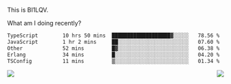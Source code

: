 This is BI1LQV.

What am I doing recently?

<!--START_SECTION:waka-->

```txt
TypeScript        10 hrs 50 mins  ███████████████████▓░░░░░   78.56 %
JavaScript        1 hr 2 mins     ██░░░░░░░░░░░░░░░░░░░░░░░   07.60 %
Other             52 mins         █▓░░░░░░░░░░░░░░░░░░░░░░░   06.38 %
Erlang            34 mins         █░░░░░░░░░░░░░░░░░░░░░░░░   04.20 %
TSConfig          11 mins         ▒░░░░░░░░░░░░░░░░░░░░░░░░   01.34 %
```

<!--END_SECTION:waka-->
<img align="right" src="https://github-readme-stats.vercel.app/api?username=bi1lqv&show_icons=true&count_private=true">

<img src="https://metrics.lecoq.io/bi1lqv?template=classic&base.activity=0&base.community=0&base.repositories=0&base.metadata=0&isocalendar=1&base=header%2C%20activity%2C%20community%2C%20repositories%2C%20metadata&base.indepth=false&base.hireable=false&isocalendar=false&isocalendar.duration=full-year&config.timezone=Asia%2FShanghai">
